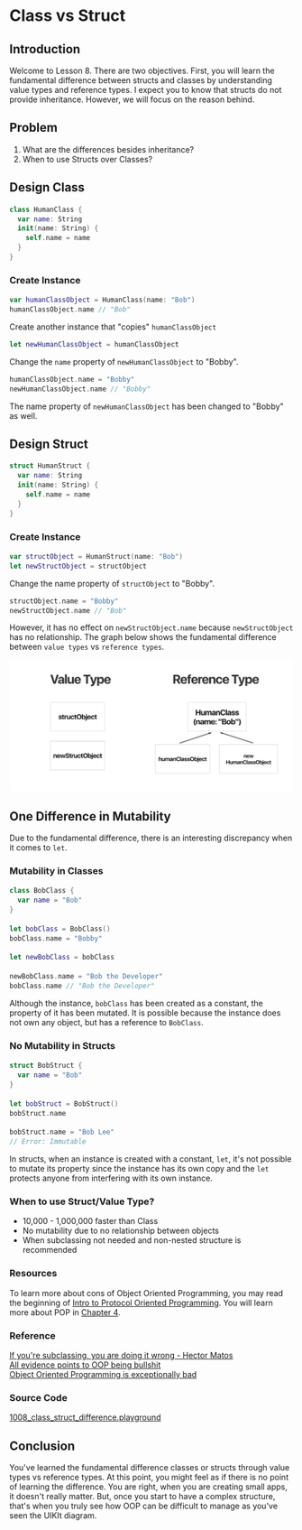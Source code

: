 # Class vs Struct

## Introduction
Welcome to Lesson 8. There are two objectives. First, you will learn the fundamental difference between structs and classes by understanding value types and reference types. I expect you to know that structs do not provide inheritance. However, we will focus on the reason behind.

## Problem
  1. What are the differences besides inheritance?
  2. When to use Structs over Classes?

## Design Class

```swift
class HumanClass {
  var name: String
  init(name: String) {
    self.name = name
  }
}
```

### Create Instance

```swift
var humanClassObject = HumanClass(name: "Bob")
humanClassObject.name // "Bob"
```

Create another instance that "copies" `humanClassObject`

```swift
let newHumanClassObject = humanClassObject
```

Change the `name` property of `newHumanClassObject` to "Bobby".

```swift
humanClassObject.name = "Bobby"
newHumanClassObject.name // "Bobby"
```

The name property of `newHumanClassObject` has been changed to "Bobby" as well.


## Design Struct
```swift
struct HumanStruct {
  var name: String
  init(name: String) {
    self.name = name
  }
}
```
### Create Instance

```swift
var structObject = HumanStruct(name: "Bob")
let newStructObject = structObject
```

Change the name property of `structObject` to "Bobby".

```swift
structObject.name = "Bobby"
newStructObject.name // "Bob"
```

However, it has no effect on `newStructObject.name` because `newStructObject` has no relationship.  The graph below shows the fundamental difference between `value types` vs `reference types`.

<img src="/course/swift-intermediate/assets/refernece-value-type-difference.png" alt="The difference in value type and reference type"/>


## One Difference in Mutability
Due to the fundamental difference, there is an interesting discrepancy when it comes to `let`.

### Mutability in Classes

```swift
class BobClass {
  var name = "Bob"
}

let bobClass = BobClass()
bobClass.name = "Bobby"

let newBobClass = bobClass

newBobClass.name = "Bob the Developer"
bobClass.name // "Bob the Developer"
```

Although the instance, `bobClass` has been created as a constant, the property of it has been mutated. It is possible because the instance does not own any object, but has a reference to `BobClass`.

### No Mutability in Structs

```swift
struct BobStruct {
  var name = "Bob"
}

let bobStruct = BobStruct()
bobStruct.name

bobStruct.name = "Bob Lee"
// Error: Immutable
```

In structs, when an instance is created with a constant, `let`, it's not possible to mutate its property since the instance has its own copy and the `let` protects anyone from interfering with its own instance.

### When to use Struct/Value Type?
 - 10,000 - 1,000,000 faster than Class
 - No mutability due to no relationship between objects
 - When subclassing not needed and non-nested structure is recommended

### Resources
To learn more about cons of Object Oriented Programming, you may read the beginning of [Intro to Protocol Oriented Programming]. You will learn more about POP in [Chapter 4].

[Intro to Protocol Oriented Programming]:  https://blog.bobthedeveloper.io/introduction-to-protocol-oriented-programming-in-swift-b358fe4974f

[Chapter 4]: /course/protocol-oriented-swift/introduction.md

### Reference
[If you're subclassing, you are doing it wrong - Hector Matos](https://krakendev.io/blog/subclassing-can-suck-and-heres-why)
<br>[All evidence points to OOP being bullshit](https://content.pivotal.io/blog/all-evidence-points-to-oop-being-bullshit)
<br>[Object Oriented Programming is exceptionally bad](https://www.leaseweb.com/labs/2015/08/object-oriented-programming-is-exceptionally-bad/)

### Source Code
[1008_class_struct_difference.playground]

[1008_class_struct_difference.playground]:https://www.dropbox.com/sh/der2imu4z41c7nr/AAAaLyZhh4jJLe-_oQFPFGmxa?dl=0

## Conclusion
You've learned the fundamental difference classes or structs through value types vs reference types. At this point, you might feel as if there is no point of learning the difference. You are right, when you are creating small apps, it doesn't really matter. But, once you start to have a complex structure, that's when you truly see how OOP can be difficult to manage as you've seen the UIKIt diagram.
